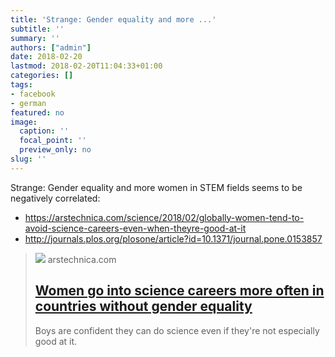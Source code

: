```yaml
---
title: 'Strange: Gender equality and more ...'
subtitle: ''
summary: ''
authors: ["admin"]
date: 2018-02-20
lastmod: 2018-02-20T11:04:33+01:00
categories: []
tags:
- facebook
- german
featured: no
image:
  caption: ''
  focal_point: ''
  preview_only: no
slug: ''
---
```

Strange: Gender equality and more women in STEM fields seems to be negatively correlated:
- https://arstechnica.com/science/2018/02/globally-women-tend-to-avoid-science-careers-even-when-theyre-good-at-it
- http://journals.plos.org/plosone/article?id=10.1371/journal.pone.0153857
> [![](https://cdn.arstechnica.net/wp-content/uploads/2018/02/6800805602_189ef56a23_k-760x380.jpg)](https://arstechnica.com/science/2018/02/globally-women-tend-to-avoid-science-careers-even-when-theyre-good-at-it)
> arstechnica.com
> ## [Women go into science careers more often in countries without gender equality](https://arstechnica.com/science/2018/02/globally-women-tend-to-avoid-science-careers-even-when-theyre-good-at-it)
>
>Boys are confident they can do science even if they're not especially good at it.


